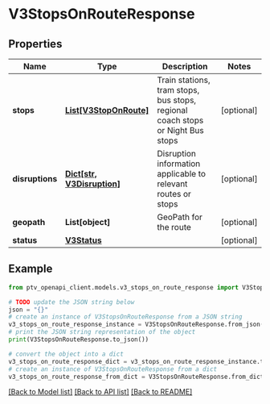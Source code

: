 # V3StopsOnRouteResponse


## Properties

Name | Type | Description | Notes
------------ | ------------- | ------------- | -------------
**stops** | [**List[V3StopOnRoute]**](V3StopOnRoute.md) | Train stations, tram stops, bus stops, regional coach stops or Night Bus stops | [optional] 
**disruptions** | [**Dict[str, V3Disruption]**](V3Disruption.md) | Disruption information applicable to relevant routes or stops | [optional] 
**geopath** | **List[object]** | GeoPath for the route | [optional] 
**status** | [**V3Status**](V3Status.md) |  | [optional] 

## Example

```python
from ptv_openapi_client.models.v3_stops_on_route_response import V3StopsOnRouteResponse

# TODO update the JSON string below
json = "{}"
# create an instance of V3StopsOnRouteResponse from a JSON string
v3_stops_on_route_response_instance = V3StopsOnRouteResponse.from_json(json)
# print the JSON string representation of the object
print(V3StopsOnRouteResponse.to_json())

# convert the object into a dict
v3_stops_on_route_response_dict = v3_stops_on_route_response_instance.to_dict()
# create an instance of V3StopsOnRouteResponse from a dict
v3_stops_on_route_response_from_dict = V3StopsOnRouteResponse.from_dict(v3_stops_on_route_response_dict)
```
[[Back to Model list]](../README.md#documentation-for-models) [[Back to API list]](../README.md#documentation-for-api-endpoints) [[Back to README]](../README.md)


